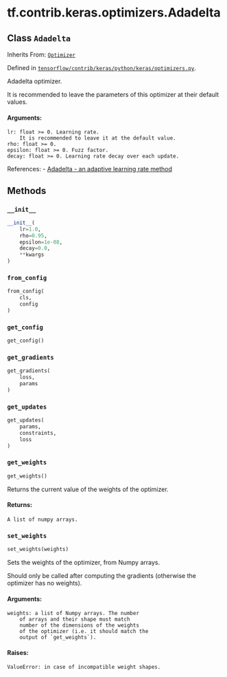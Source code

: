 <div itemscope itemtype="http://developers.google.com/ReferenceObject">
<meta itemprop="name" content="tf.contrib.keras.optimizers.Adadelta" />
<meta itemprop="property" content="__init__"/>
<meta itemprop="property" content="from_config"/>
<meta itemprop="property" content="get_config"/>
<meta itemprop="property" content="get_gradients"/>
<meta itemprop="property" content="get_updates"/>
<meta itemprop="property" content="get_weights"/>
<meta itemprop="property" content="set_weights"/>
</div>

# tf.contrib.keras.optimizers.Adadelta

## Class `Adadelta`

Inherits From: [`Optimizer`](../../../../tf/contrib/keras/optimizers/Optimizer.md)



Defined in [`tensorflow/contrib/keras/python/keras/optimizers.py`](https://www.tensorflow.org/code/tensorflow/contrib/keras/python/keras/optimizers.py).

Adadelta optimizer.

It is recommended to leave the parameters of this optimizer
at their default values.

#### Arguments:

    lr: float >= 0. Learning rate.
        It is recommended to leave it at the default value.
    rho: float >= 0.
    epsilon: float >= 0. Fuzz factor.
    decay: float >= 0. Learning rate decay over each update.

References:
    - [Adadelta - an adaptive learning rate
      method](http://arxiv.org/abs/1212.5701)

## Methods

<h3 id="__init__"><code>__init__</code></h3>

``` python
__init__(
    lr=1.0,
    rho=0.95,
    epsilon=1e-08,
    decay=0.0,
    **kwargs
)
```



<h3 id="from_config"><code>from_config</code></h3>

``` python
from_config(
    cls,
    config
)
```



<h3 id="get_config"><code>get_config</code></h3>

``` python
get_config()
```



<h3 id="get_gradients"><code>get_gradients</code></h3>

``` python
get_gradients(
    loss,
    params
)
```



<h3 id="get_updates"><code>get_updates</code></h3>

``` python
get_updates(
    params,
    constraints,
    loss
)
```



<h3 id="get_weights"><code>get_weights</code></h3>

``` python
get_weights()
```

Returns the current value of the weights of the optimizer.

#### Returns:

    A list of numpy arrays.

<h3 id="set_weights"><code>set_weights</code></h3>

``` python
set_weights(weights)
```

Sets the weights of the optimizer, from Numpy arrays.

Should only be called after computing the gradients
(otherwise the optimizer has no weights).

#### Arguments:

    weights: a list of Numpy arrays. The number
        of arrays and their shape must match
        number of the dimensions of the weights
        of the optimizer (i.e. it should match the
        output of `get_weights`).


#### Raises:

    ValueError: in case of incompatible weight shapes.



